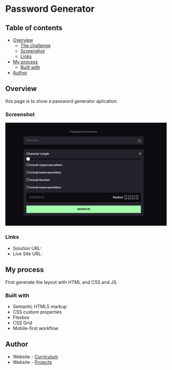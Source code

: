 # Password Generator

## Table of contents

- [Overview](#overview)
  - [The challenge](#the-challenge)
  - [Screenshot](#screenshot)
  - [Links](#links)
- [My process](#my-process)
  - [Built with](#built-with)
- [Author](#author)

## Overview
this page is to show a password generator aplication.

### Screenshot

![](./assets/psw-generator.png)

### Links

- Solution URL: []()
- Live Site URL: []()

## My process

First generate the layout with HTML and CSS and JS.

### Built with

- Semantic HTML5 markup
- CSS custom properties
- Flexbox
- CSS Grid
- Mobile-first workflow

## Author

- Website - [Curriculum](https://ivargasm.com)
- Website - [Projects](https://ismaelvm.xyz)
